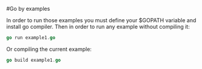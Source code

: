 #Go by examples

In order to run those examples you must define your $GOPATH variable and install go compiler.
Then in order to run any example without compiling it:
```go
go run example1.go
```
Or compiling the current example: 
```go
go build example1.go
```